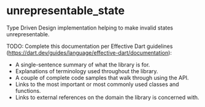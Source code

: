 # unrepresentable_state
Type Driven Design implementation helping to make invalid states unrepresentable.

TODO: 
Complete this documentation per Effective Dart guidelines (https://dart.dev/guides/language/effective-dart/documentation):
 * A single-sentence summary of what the library is for.
 * Explanations of terminology used throughout the library.
 * A couple of complete code samples that walk through using the API.
 * Links to the most important or most commonly used classes and functions.
 * Links to external references on the domain the library is concerned with.

